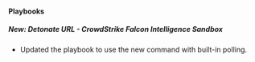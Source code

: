 
#### Playbooks

##### New: Detonate URL - CrowdStrike Falcon Intelligence Sandbox

- Updated the playbook to use the new command with built-in polling.

